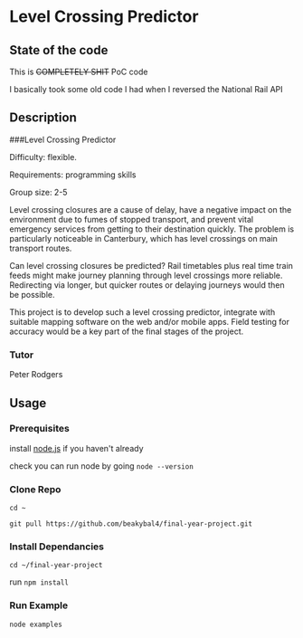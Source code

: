 # Level Crossing Predictor

## State of the code
This is ~~COMPLETELY SHIT~~ PoC code

I basically took some old code I had when I reversed the National Rail API

## Description

###Level Crossing Predictor

Difficulty: flexible.

Requirements: programming skills

Group size: 2-5

Level crossing closures are a cause of delay, have a negative impact on the environment due to fumes of stopped transport, and prevent vital emergency services from getting to their destination quickly. The problem is particularly noticeable in Canterbury, which has level crossings on main transport routes.

Can level crossing closures be predicted? Rail timetables plus real time train feeds might make journey planning through level crossings more reliable. Redirecting via longer, but quicker routes or delaying journeys would then be possible.

This project is to develop such a level crossing predictor, integrate with suitable mapping software on the web and/or mobile apps. Field testing for accuracy would be a key part of the final stages of the project.


### Tutor
Peter Rodgers


## Usage

### Prerequisites
install [node.js](https://nodejs.org/) if you haven't already

check you can run node by going `node --version`


### Clone Repo
`cd ~`

`git pull https://github.com/beakybal4/final-year-project.git`


###  Install Dependancies
`cd ~/final-year-project`

run `npm install` 

### Run Example
 `node examples`